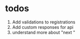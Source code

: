 # todos

1) Add validations to registrations
2) Add custom responses for api
3) understand more about "next  "